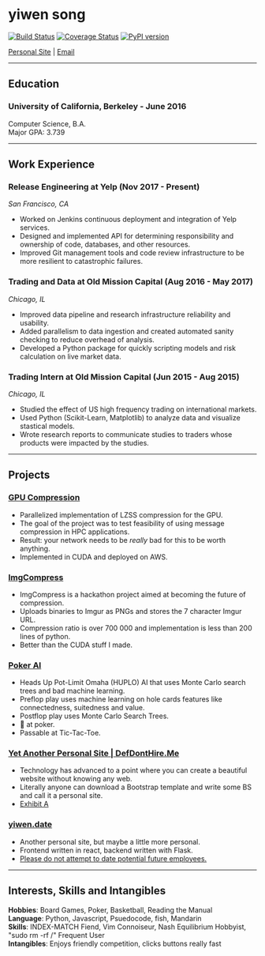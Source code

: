 # yiwen song

[![Build Status](https://travis-ci.org/yiwensong/resume.svg?branch=master)](https://travis-ci.org/yiwensong/resume)
[![Coverage Status](https://coveralls.io/repos/github/yiwensong/resume/badge.svg?branch=master)](https://coveralls.io/github/yiwensong/resume?branch=master)
[![PyPI version](https://badge.fury.io/py/md-resume.svg)](https://badge.fury.io/py/md-resume)

[Personal Site](http://yiwensong.com) |
[Email](mailto:songzgy@gmail.com)

---
## Education
### University of California, Berkeley - June 2016

Computer Science, B.A.  
Major GPA: 3.739  

---
## Work Experience
### Release Engineering at Yelp (Nov 2017 - Present)
*San Francisco, CA*

* Worked on Jenkins continuous deployment and integration of Yelp services.
* Designed and implemented API for determining responsibility and ownership of code, databases, and other resources.
* Improved Git management tools and code review infrastructure to be more resilient to catastrophic failures.

### Trading and Data at Old Mission Capital (Aug 2016 - May 2017)
*Chicago, IL*

* Improved data pipeline and research infrastructure reliability and usability.
* Added parallelism to data ingestion and created automated sanity checking to reduce overhead of analysis.
* Developed a Python package for quickly scripting models and risk calculation on live market data.

### Trading Intern at Old Mission Capital (Jun 2015 - Aug 2015)
*Chicago, IL*

* Studied the effect of US high frequency trading on international markets.
* Used Python (Scikit-Learn, Matplotlib) to analyze data and visualize stastical models.
* Wrote research reports to communicate studies to traders whose products were impacted by the studies.

---
## Projects
### [GPU Compression](https://github.com/yiwensong/lzss)

* Parallelized implementation of LZSS compression for the GPU.
* The goal of the project was to test feasibility of using message compression in HPC applications.
* Result: your network needs to be *really* bad for this to be worth anything.
* Implemented in CUDA and deployed on AWS.

### [ImgCompress](https://github.com/yiwensong/imgcompress)

* ImgCompress is a hackathon project aimed at becoming the future of compression.
* Uploads binaries to Imgur as PNGs and stores the 7 character Imgur URL.
* Compression ratio is over 700 000 and implementation is less than 200 lines of python.
* Better than the CUDA stuff I made.

### [Poker AI](https://github.com/yiwensong/huplo)

* Heads Up Pot-Limit Omaha (HUPLO) AI that uses Monte Carlo search trees and bad machine learning.
* Preflop play uses machine learning on hole cards features like connectedness, suitedness and value.
* Postflop play uses Monte Carlo Search Trees.
* 💩 at poker.
* Passable at Tic-Tac-Toe.

### [Yet Another Personal Site | DefDontHire.Me](https://github.com/yiwensong/yiwensong.github.io)

* Technology has advanced to a point where you can create a beautiful website without knowing any web.
* Literally anyone can download a Bootstrap template and write some BS and call it a personal site.
* [Exhibit A](http://yiwensong.com)

### [yiwen.date](https://github.com/yiwensong/yiwen.date)

* Another personal site, but maybe a little more personal.
* Frontend written in react, backend written with Flask.
* [Please do not attempt to date potential future employees.](https://yiwen.date)

---
## Interests, Skills and Intangibles
**Hobbies**: Board Games, Poker, Basketball, Reading the Manual  
**Language**: Python, Javascript, Psuedocode, fish, Mandarin  
**Skills**: INDEX-MATCH Fiend, Vim Connoiseur, Nash Equilibrium Hobbyist, "sudo rm -rf /" Frequent User  
**Intangibles**: Enjoys friendly competition, clicks buttons really fast  
